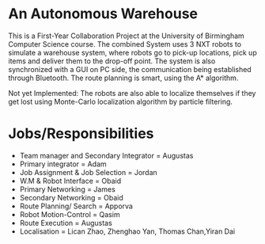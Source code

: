 # An Autonomous Warehouse

This is a First-Year Collaboration Project at the University of Birmingham Computer Science course. The combined System uses 3 NXT robots to simulate 
a warehouse system, where robots go to pick-up locations, pick up items and deliver them to the drop-off point. The system is also synchronized with a 
GUI on PC side, the communication being established through Bluetooth. The route planning is smart, using the A* algorithm.

Not yet Implemented:
The robots are also able to localize themselves if they get lost using Monte-Carlo localization algorithm by particle filtering.


# Jobs/Responsibilities

* Team manager and Secondary Integrator = Augustas
* Primary integrator = Adam
* Job Assignment & Job Selection = Jordan
* W.M & Robot Interface = Obaid
* Primary Networking = James
* Secondary Networking = Obaid
* Route Planning/ Search = Apporva
* Robot Motion-Control = Qasim
* Route Execution = Augustas
* Localisation = Lican Zhao, Zhenghao Yan, Thomas Chan,Yiran Dai
